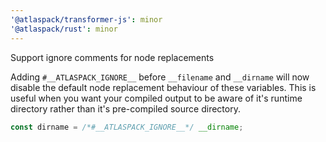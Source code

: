 ```yaml
---
'@atlaspack/transformer-js': minor
'@atlaspack/rust': minor
---
```


Support ignore comments for node replacements

Adding `#__ATLASPACK_IGNORE__` before `__filename` and `__dirname` will now disable the default node replacement behaviour of these variables. This is useful when you want your compiled output to be aware of it's runtime directory rather than it's pre-compiled source directory.

```js
const dirname = /*#__ATLASPACK_IGNORE__*/ __dirname;
```
